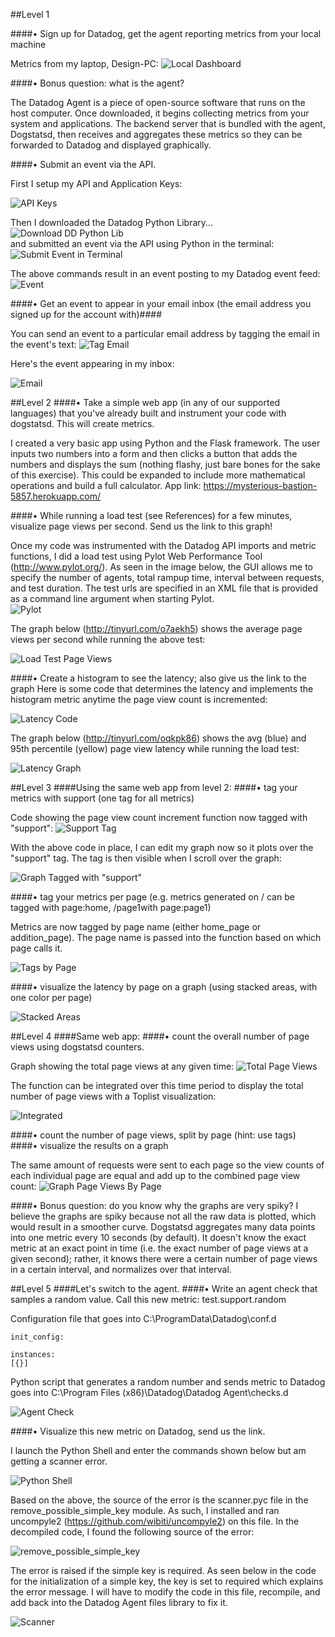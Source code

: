 ##Level 1

####•	Sign up for Datadog, get the agent reporting metrics from your local machine

Metrics from my laptop, Design-PC:
![Local Dashboard](https://36.media.tumblr.com/2e1cc4782a36345409d1e3361bed6fc1/tumblr_nrqz5qGxjL1ubyepco1_1280.png)

####•	Bonus question: what is the agent?

The Datadog Agent is a piece of open-source software that runs on the host computer. Once downloaded, it begins collecting metrics from your system and applications. The backend server that is bundled with the agent, Dogstatsd, then receives and aggregates these metrics so they can be forwarded to Datadog and displayed graphically.

####•	Submit an event via the API.

First I setup my API and Application Keys:

![API Keys](https://40.media.tumblr.com/a4a118f20c9e8c9d90d550907c785856/tumblr_nrr01j1osZ1ubyepco1_1280.png)<br>


Then I downloaded the Datadog Python Library...<br>
![Download DD Python Lib](https://41.media.tumblr.com/f34674423e9d73b3b3d0bbea12ffb334/tumblr_nrqzimrVZL1ubyepco1_500.png)<br>
and submitted an event via the API using Python in the terminal:
![Submit Event in Terminal](https://41.media.tumblr.com/cdc3014223313cb75497c1d22c5b3cd2/tumblr_nrqzv8a10y1ubyepco1_1280.png)<br>

The above commands result in an event posting to my Datadog event feed:
![Event](https://41.media.tumblr.com/ef1fe79ee280423dbb0decaf381b09b1/tumblr_nrr0aiZswe1ubyepco1_1280.png)

####•	Get an event to appear in your email inbox (the email address you signed up for the account with)####

You can send an event to a particular email address by tagging the email in the event's text:
![Tag Email](https://40.media.tumblr.com/0ad9f16b8df09e3d5df99d9e7d738b65/tumblr_nrr0jl9Fha1ubyepco1_1280.png)<br>

Here's the event appearing in my inbox:

![Email](https://40.media.tumblr.com/f65236a3d1bbf0645279046299f36e8d/tumblr_nrr0uzFjm01ubyepco1_1280.png)

##Level 2
####•	Take a simple web app (in any of our supported languages) that you've already built and instrument your code with dogstatsd. This will create metrics.

I created a very basic app using Python and the Flask framework. The user inputs two numbers into a form and then clicks a button that adds the numbers and displays the sum (nothing flashy, just bare bones for the sake of this exercise). This could be expanded to include more mathematical operations and build a full calculator. 
App link: https://mysterious-bastion-5857.herokuapp.com/

####•	While running a load test (see References) for a few minutes, visualize page views per second. Send us the link to this graph!

Once my code was instrumented with the Datadog API imports and metric functions, I did a load test using Pylot Web Performance Tool (http://www.pylot.org/). As seen in the image below, the GUI allows me to specify the number of agents, total rampup time, interval between requests, and test duration. The test urls are specified in an XML file that is provided as a command line argument when starting Pylot.<br>
![Pylot](https://40.media.tumblr.com/7fc5c66ae23e422db41deda77ab09405/tumblr_nrr2ifpjR51ubyepco1_1280.png)

The graph below (http://tinyurl.com/o7aekh5) shows the average page views per second while running the above test:

![Load Test Page Views](https://36.media.tumblr.com/aed0b8901c935ad953ca2041f9b54b4b/tumblr_nrr2wgcKrl1ubyepco1_1280.png)

####•	Create a histogram to see the latency; also give us the link to the graph
Here is some code that determines the latency and implements the histogram metric anytime the page view count is incremented:

![Latency Code](https://41.media.tumblr.com/dd3ae7b64bf31c28f0c9aa439f2293f2/tumblr_nrr3ksAsFp1ubyepco1_400.png)<br>

The graph below (http://tinyurl.com/oqkpk86) shows the avg (blue) and 95th percentile (yellow) page view latency while running the load test:

![Latency Graph](https://40.media.tumblr.com/2fc7f19bf40f7da42076f55da60abee7/tumblr_nrr3o8Zugp1ubyepco1_540.png)

##Level 3
####Using the same web app from level 2:
####•	tag your metrics with support (one tag for all metrics)

Code showing the page view count increment function now tagged with "support":
![Support Tag](https://40.media.tumblr.com/0470364449266ac2549ac18de4923775/tumblr_nrrf3n4Lop1ubyepco1_500.png)

With the above code in place, I can edit my graph now so it plots over the "support" tag. The tag is then visible when I scroll over the graph:

![Graph Tagged with "support"](https://40.media.tumblr.com/6969c5fc13b7b8bc76ce13889457aa0b/tumblr_nrrfg6I2H41ubyepco1_1280.png)

####•	tag your metrics per page (e.g. metrics generated on / can be tagged with page:home, /page1with page:page1)

Metrics are now tagged by page name (either home_page or addition_page). The page name is passed into the function based on which page calls it.

![Tags by Page](https://41.media.tumblr.com/9e11d1e1461df8a1d5859761af96a619/tumblr_nrrgauBR4Z1ubyepco1_1280.png)

####•	visualize the latency by page on a graph (using stacked areas, with one color per page)

![Stacked Areas](https://41.media.tumblr.com/513e351298560ca97a73c1ad283632a9/tumblr_nrrgtypUl21ubyepco1_1280.png)

##Level 4
####Same web app:
####•	count the overall number of page views using dogstatsd counters.

Graph showing the total page views at any given time:
![Total Page Views](https://40.media.tumblr.com/c647efd3344827890b29312201e1933f/tumblr_nrrhns6CiK1ubyepco1_1280.png)

The function can be integrated over this time period to display the total number of page views with a Toplist visualization:

![Integrated](https://40.media.tumblr.com/e1d1a7449f733263cd88b5c50aa72b99/tumblr_nrrif4NvW01ubyepco1_1280.png)

####•	count the number of page views, split by page (hint: use tags)
####•	visualize the results on a graph

The same amount of requests were sent to each page so the view counts of each individual page are equal and add up to the combined page view count:
![Graph Page Views By Page](https://40.media.tumblr.com/2db6aa0bde8ce8d00a9dd3bf8a1e5ce5/tumblr_nrrjlxsi9h1ubyepco1_1280.png)

####•	Bonus question: do you know why the graphs are very spiky?
I believe the graphs are spiky because not all the raw data is plotted, which would result in a smoother curve. Dogstatsd aggregates many data points into one metric every 10 seconds (by default). It doesn't know the exact metric at an exact point in time (i.e. the exact number of page views at a given second); rather, it knows there were a certain number of page views in a certain interval, and normalizes over that interval.

##Level 5
####Let's switch to the agent.
####•	Write an agent check that samples a random value. Call this new metric: test.support.random

Configuration file that goes into C:\ProgramData\Datadog\conf.d
```
init_config:

instances:
[{}]

```
Python script that generates a random number and sends metric to Datadog goes into C:\Program Files (x86)\Datadog\Datadog Agent\checks.d

![Agent Check](https://41.media.tumblr.com/15d9402d2f2b7899a55dd05e85120272/tumblr_nrropr0FHt1ubyepco1_500.png)

####•	Visualize this new metric on Datadog, send us the link.

I launch the Python Shell and enter the commands shown below but am getting a scanner error.

![Python Shell](https://36.media.tumblr.com/a0f94ac6f1deac8ebd60c4b520e9ed1a/tumblr_nrtd8gKS6k1ubyepco1_1280.png)

Based on the above, the source of the error is the scanner.pyc file in the remove_possible_simple_key module. As such, I installed and ran uncompyle2 (https://github.com/wibiti/uncompyle2) on this file. In the decompiled code, I found the following source of the error:

![remove_possible_simple_key](https://40.media.tumblr.com/243ff3c2365e5b5ef024b5bcc8927753/tumblr_nrulifERAi1ubyepco1_540.png)

The error is raised if the simple key is required. As seen below in the code for the initialization of a simple key, the key is set to required which explains the error message. I will have to modify the code in this file, recompile, and add back into the Datadog Agent files library to fix it.

![Scanner](https://40.media.tumblr.com/675826bbabde34fab184661be7a4caed/tumblr_nrulio11h71ubyepco1_1280.png)
